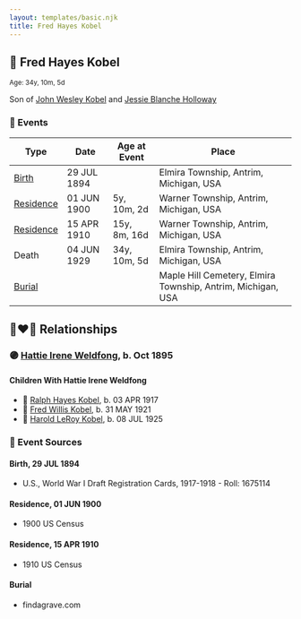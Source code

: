 ```yaml
---
layout: templates/basic.njk
title: Fred Hayes Kobel
---
```

## 🔵 Fred Hayes Kobel
<small>Age: 34y, 10m, 5d</small>

Son of [John Wesley Kobel](/people/2/24649136) and [Jessie Blanche Holloway](/people/2/29242864)

### 📆 Events

Type | Date | Age at Event | Place
------ | ------ | ------ | ------
[Birth](#event-event-2) | 29 JUL 1894 |  | Elmira Township, Antrim, Michigan, USA
[Residence](#event-event-0) | 01 JUN 1900 | 5y, 10m, 2d | Warner Township, Antrim, Michigan, USA
[Residence](#event-event-1) | 15 APR 1910 | 15y, 8m, 16d | Warner Township, Antrim, Michigan, USA
Death | 04 JUN 1929 | 34y, 10m, 5d | Elmira Township, Antrim, Michigan, USA
[Burial](#event-event-6) |  |  | Maple Hill Cemetery, Elmira Township, Antrim, Michigan, USA

## 👩‍❤️‍👨 Relationships

### 🟣 [Hattie Irene Weldfong](/people/5/59131944), b. Oct 1895

#### Children With Hattie Irene Weldfong
* 🔵 [Ralph Hayes Kobel](/people/7/77168350), b. 03 APR 1917
* 🔵 [Fred Willis Kobel](/people/5/51851068), b. 31 MAY 1921
* 🔵 [Harold LeRoy Kobel](/people/6/65495296), b. 08 JUL 1925
### 📰 Event Sources

#### <a id="event-event-2"></a> Birth, 29 JUL 1894
* U.S., World War I Draft Registration Cards, 1917-1918  - Roll: 1675114

#### <a id="event-event-0"></a> Residence, 01 JUN 1900
* 1900 US Census

#### <a id="event-event-1"></a> Residence, 15 APR 1910
* 1910 US Census

#### <a id="event-event-6"></a> Burial
* findagrave.com
